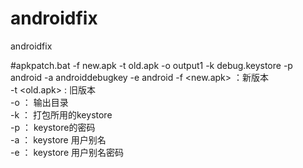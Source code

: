 # androidfix
androidfix


#apkpatch.bat -f new.apk -t old.apk -o output1 -k debug.keystore -p android -a androiddebugkey -e android
-f <new.apk> ：新版本<br />
-t <old.apk> : 旧版本<br />
-o <output> ： 输出目录<br />
-k <keystore>： 打包所用的keystore<br />
-p <password>： keystore的密码<br />
-a <alias>： keystore 用户别名<br />
-e <alias password>： keystore 用户别名密码<br />
